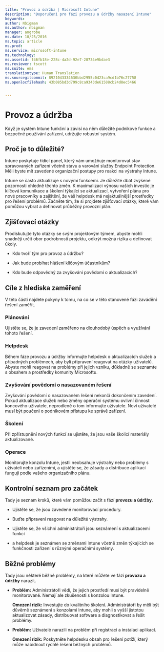 ```yaml
---
title: "Provoz a údržba | Microsoft Intune"
description: "Doporučení pro fázi provozu a údržby nasazení Intune"
keywords: 
author: Nbigman
ms.author: nbigman
manager: angrobe
ms.date: 10/25/2016
ms.topic: article
ms.prod: 
ms.service: microsoft-intune
ms.technology: 
ms.assetid: f46fb18e-228c-4a2d-92e7-20734e9bdae3
ms.reviewer: tscott
ms.suite: ems
translationtype: Human Translation
ms.sourcegitcommit: 8921043334630bbd2955c0423ca9cd1b76c27758
ms.openlocfilehash: 43b085bd3d799c8ca9343de61508cb24d8ec5466


---
```


# Provoz a údržba
Když je systém Intune funkční a závisí na něm důležité podnikové funkce a bezpečné používání zařízení, udržujte robustní systém.

## Proč je to důležité?
Intune poskytuje řídicí panel, který vám umožňuje monitorovat stav spravovaných zařízení včetně stavu a varování služby Endpoint Protection. Měli byste mít zavedené organizační postupy pro reakci na výstrahy Intune.

Intune se často aktualizuje s novými funkcemi. Je důležité dbát zvýšené pozornosti ohledně těchto změn.
K maximalizaci výnosu vašich investic je klíčová komunikace a školení týkající se aktualizací, vytvoření plánu pro nové pracovníky a zajištění, že váš helpdesk má nejaktuálnější prostředky pro řešení problémů.
Začněte tím, že si projdete zjišťovací otázky, které vám pomůžou vybrat a definovat průběžný provozní plán.

## Zjišťovací otázky
Prodiskutujte tyto otázky se svým projektovým týmem, abyste mohli snadněji určit obor podrobností projektu, odkrýt možná rizika a definovat úkoly.

-   Kdo tvoří tým pro provoz a údržbu?

-   Jak bude probíhat hlášení klíčovým účastníkům?

-   Kdo bude odpovědný za zvyšování povědomí o aktualizacích?

## Cíle z hlediska zaměření
V této části najdete pokyny k tomu, na co se v této stanovené fázi zavádění řešení zaměřit.

### Plánování
Ujistěte se, že je zavedení zaměřeno na dlouhodobý úspěch a využívání tohoto řešení.

### Helpdesk
Během fáze provozu a údržby informujte helpdesk o aktualizacích služeb a případných problémech, aby byli připravení reagovat na otázky uživatelů. Abyste mohli reagovat na problémy při jejich vzniku, důkladně se seznamte s obsahem a prostředky komunity Microsoftu.

### Zvyšování povědomí o nasazovaném řešení
Zvyšování povědomí o nasazovaném řešení nekončí dokončením zavedení. Pokud aktualizace služeb nebo změny operační systému ovlivní činnost koncového uživatele, neprodleně o tom informujte uživatele. Noví uživatelé musí být poučeni o podnikovém přístupu ke správě zařízení.

### Školení
Při zpřístupnění nových funkcí se ujistěte, že jsou vaše školicí materiály aktualizované.

### Operace
Monitorujte konzolu Intune, jestli neobsahuje výstrahy nebo problémy s uživateli nebo zařízeními, a ujistěte se, že zásady a distribuce aplikací fungují podle vašeho organizačního plánu.

## Kontrolní seznam pro začátek
Tady je seznam kroků, které vám pomůžou začít s fází **provozu a údržby**.

-   Ujistěte se, že jsou zavedené monitorovací procedury.

-   Buďte připraveni reagovat na důležité výstrahy.

-   Ujistěte se, že všichni administrátoři jsou seznámení s aktualizacemi funkcí

-   a helpdesk je seznámen se změnami Intune včetně změn týkajících se funkčnosti zařízení s různými operačními systémy.

## Běžné problémy
Tady jsou některé běžné problémy, na které můžete ve fázi **provozu a údržby** narazit.

-   **Problém:** Administrátoři vědí, že jejich prostředí musí být pravidelně monitorované. Nemají ale zkušenosti s konzolou Intune.

    **Omezení rizik:** Investujte do kvalitního školení. Administrátoři by měli být důvěrně seznámení s konzolami Intune, aby mohli s vyšší jistotou aktualizovat zásady, distribuovat software a diagnostikovat a řešit problémy.

-   **Problém:** Uživatelé narazili na problém při registraci a instalaci aplikací.

    **Omezení rizik:** Poskytněte helpdesku obsah pro řešení potíží, který může nabídnout rychlé řešení běžných problémů.



<!--HONumber=Oct16_HO4-->


